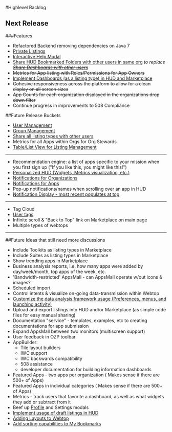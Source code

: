 #Highlevel Backlog
## Next Release
###Features
* Refactored Backend removing dependencies on Java 7
* [Private Listings](https://github.com/ozone-development/ozp-documentation/wiki/Private-Listings)
* [Interactive Help Modal](https://github.com/ozone-development/ozp-documentation/wiki/Interactive-Help)
* [Share HUD Bookmarked Folders with other users in same org](https://github.com/ozone-development/ozp-documentation/wiki/Share-Bookmarked-Folder) _to replace ~~[Share Dashboards with other users](https://github.com/ozone-development/ozp-documentation/wiki/Sharing-Listings)~~_
* ~~Metrics for App listing with Roles/Permissions for App Owners~~
* [Implement Dashboards (as a listing type) in HUD and Marketplace](https://github.com/ozone-development/ozp-documentation/wiki/Adding-Dashboards-Listing-Type)
* ~~Cohesive responsiveness across the platform to allow for a clean display on all screen sizes~~
* ~~App Counts for each organization displayed in the organizations drop down filter~~
* Continue progress in improvements to 508 Compliance

##Future Release Buckets
* [User Management](https://github.com/ozone-development/ozp-documentation/wiki/User-Management)
* [Group Management](https://github.com/ozone-development/ozp-documentation/wiki/Group-Management)
* [Share all listing types with other users](https://github.com/ozone-development/ozp-documentation/wiki/Sharing-Listings)
* Metrics for all Apps within Orgs for Org Stewards
* [Table/List View for Listing Management](https://github.com/ozone-development/ozp-documentation/wiki/Table-View-for-Listing-Management)

***

* Recommendation engine: a list of apps specific to your mission when you first sign up ("If you like this, you might like this!")
* [Personalized HUD (Widgets, Metrics visualization, etc.)](https://github.com/ozone-development/ozp-documentation/wiki/Customized-HUD)
* [Notifications for Organizations](https://github.com/ozone-development/ozp-documentation/wiki/Notifications)
* [Notifications for Apps](https://github.com/ozone-development/ozp-documentation/wiki/Notifications)
* Pop-up notifications/names when scrolling over an app in HUD
* [Notification Display - most recent populates at top](https://github.com/ozone-development/ozp-documentation/wiki/Notification-Display)

***

* Tag Cloud
* [User tags](https://github.com/ozone-development/ozp-documentation/wiki/User-Tags)
* Infinite scroll & "Back to Top" link on Marketplace on main page
* Multiple types of webtops

***

##Future Ideas that still need more discussions
* Include Toolkits as listing types in Marketplace
* Include Suites as listing types in Marketplace
* Show trending apps in Marketplace
* Business analysis reports, i.e. how many apps were added by day/week/month, top apps of the week, etc.
* 'Bandwidth-restricted' AppsMall - can AppsMall operate w/out icons & images?
* Scheduled import
* Control intents & visualize on-going data-transmission within Webtop
* [Customize the data analysis framework usage (Preferences, menus, and launching activity)](https://github.com/ozone-development/ozp-documentation/wiki/Customize-the-Data-Analysis-Framework)
* Upload and export listings into HUD and/or Marketplace (as simple code files for easy manual sharing)
* Documentation "service" - templates, examples, etc to creating documentations for app submission
* Expand AppsMall between two monitors (multiscreen support)
* User feedback in OZP toolbar
* AppBuilder:
    * Tile layout builders
    * IWC support
    * IWC backwards compatibility
    * 508 assistance
    * developer documentation for building information dashboards
* Featured Apps - two apps per organization ( Makes sense if there are 500+ of Apps)
* Featured Apps in individual categories ( Makes sense if there are 500+ of Apps)
* Metrics - track users that favorite a dashboard, as well as what widgets they add or subtract from it
* Beef up [Profile](https://github.com/ozone-development/ozp-documentation/wiki/Profile) and Settings modals
* [Implement usage of draft listings in HUD](https://github.com/ozone-development/ozp-documentation/wiki/Draft-Listings)
* [Adding Layouts to Webtop](https://github.com/ozone-development/ozp-documentation/wiki/Webtop---Displaying-Apps-in-Layouts)
* [Add sorting capabilities to My Bookmarks](https://github.com/ozone-development/ozp-documentation/wiki/Sorting-Bookmarks)